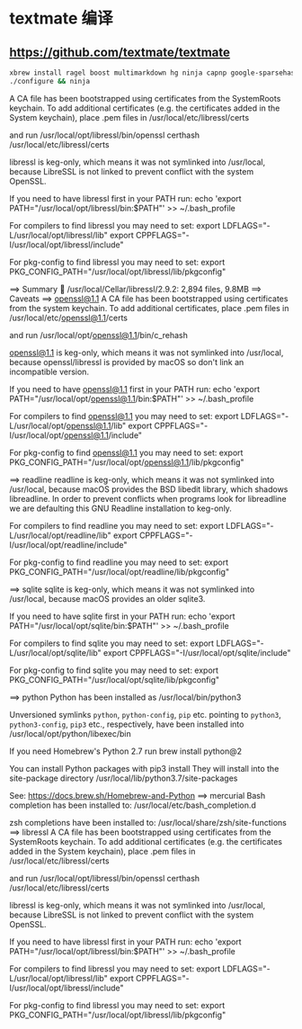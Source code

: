 # textmate 编译

## https://github.com/textmate/textmate

```bash
xbrew install ragel boost multimarkdown hg ninja capnp google-sparsehash libressl
./configure && ninja
```

A CA file has been bootstrapped using certificates from the SystemRoots
keychain. To add additional certificates (e.g. the certificates added in
the System keychain), place .pem files in
  /usr/local/etc/libressl/certs

and run
  /usr/local/opt/libressl/bin/openssl certhash /usr/local/etc/libressl/certs

libressl is keg-only, which means it was not symlinked into /usr/local,
because LibreSSL is not linked to prevent conflict with the system OpenSSL.

If you need to have libressl first in your PATH run:
  echo 'export PATH="/usr/local/opt/libressl/bin:$PATH"' >> ~/.bash_profile

For compilers to find libressl you may need to set:
  export LDFLAGS="-L/usr/local/opt/libressl/lib"
  export CPPFLAGS="-I/usr/local/opt/libressl/include"

For pkg-config to find libressl you may need to set:
  export PKG_CONFIG_PATH="/usr/local/opt/libressl/lib/pkgconfig"

==> Summary
🍺  /usr/local/Cellar/libressl/2.9.2: 2,894 files, 9.8MB
==> Caveats
==> openssl@1.1
A CA file has been bootstrapped using certificates from the system
keychain. To add additional certificates, place .pem files in
  /usr/local/etc/openssl@1.1/certs

and run
  /usr/local/opt/openssl@1.1/bin/c_rehash

openssl@1.1 is keg-only, which means it was not symlinked into /usr/local,
because openssl/libressl is provided by macOS so don't link an incompatible version.

If you need to have openssl@1.1 first in your PATH run:
  echo 'export PATH="/usr/local/opt/openssl@1.1/bin:$PATH"' >> ~/.bash_profile

For compilers to find openssl@1.1 you may need to set:
  export LDFLAGS="-L/usr/local/opt/openssl@1.1/lib"
  export CPPFLAGS="-I/usr/local/opt/openssl@1.1/include"

For pkg-config to find openssl@1.1 you may need to set:
  export PKG_CONFIG_PATH="/usr/local/opt/openssl@1.1/lib/pkgconfig"

==> readline
readline is keg-only, which means it was not symlinked into /usr/local,
because macOS provides the BSD libedit library, which shadows libreadline.
In order to prevent conflicts when programs look for libreadline we are
defaulting this GNU Readline installation to keg-only.

For compilers to find readline you may need to set:
  export LDFLAGS="-L/usr/local/opt/readline/lib"
  export CPPFLAGS="-I/usr/local/opt/readline/include"

For pkg-config to find readline you may need to set:
  export PKG_CONFIG_PATH="/usr/local/opt/readline/lib/pkgconfig"

==> sqlite
sqlite is keg-only, which means it was not symlinked into /usr/local,
because macOS provides an older sqlite3.

If you need to have sqlite first in your PATH run:
  echo 'export PATH="/usr/local/opt/sqlite/bin:$PATH"' >> ~/.bash_profile

For compilers to find sqlite you may need to set:
  export LDFLAGS="-L/usr/local/opt/sqlite/lib"
  export CPPFLAGS="-I/usr/local/opt/sqlite/include"

For pkg-config to find sqlite you may need to set:
  export PKG_CONFIG_PATH="/usr/local/opt/sqlite/lib/pkgconfig"

==> python
Python has been installed as
  /usr/local/bin/python3

Unversioned symlinks `python`, `python-config`, `pip` etc. pointing to
`python3`, `python3-config`, `pip3` etc., respectively, have been installed into
  /usr/local/opt/python/libexec/bin

If you need Homebrew's Python 2.7 run
  brew install python@2

You can install Python packages with
  pip3 install <package>
They will install into the site-package directory
  /usr/local/lib/python3.7/site-packages

See: https://docs.brew.sh/Homebrew-and-Python
==> mercurial
Bash completion has been installed to:
  /usr/local/etc/bash_completion.d

zsh completions have been installed to:
  /usr/local/share/zsh/site-functions
==> libressl
A CA file has been bootstrapped using certificates from the SystemRoots
keychain. To add additional certificates (e.g. the certificates added in
the System keychain), place .pem files in
  /usr/local/etc/libressl/certs

and run
  /usr/local/opt/libressl/bin/openssl certhash /usr/local/etc/libressl/certs

libressl is keg-only, which means it was not symlinked into /usr/local,
because LibreSSL is not linked to prevent conflict with the system OpenSSL.

If you need to have libressl first in your PATH run:
  echo 'export PATH="/usr/local/opt/libressl/bin:$PATH"' >> ~/.bash_profile

For compilers to find libressl you may need to set:
  export LDFLAGS="-L/usr/local/opt/libressl/lib"
  export CPPFLAGS="-I/usr/local/opt/libressl/include"

For pkg-config to find libressl you may need to set:
  export PKG_CONFIG_PATH="/usr/local/opt/libressl/lib/pkgconfig"